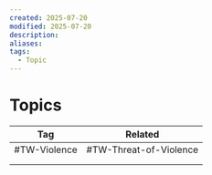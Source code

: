 ```yaml
---
created: 2025-07-20
modified: 2025-07-20
description: 
aliases: 
tags:
  - Topic
---
```


# Topics

|     Tag      |        Related         |
| :----------: | :--------------------: |
| #TW-Violence | #TW-Threat-of-Violence |
|              |                        |
|              |                        |
